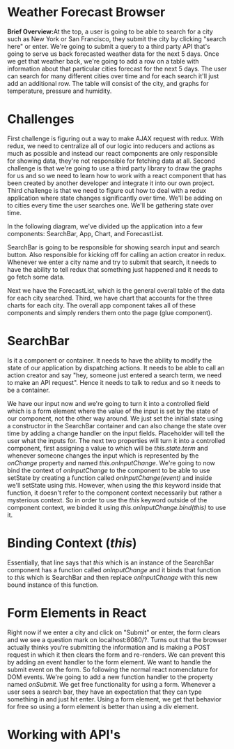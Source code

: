 # Weather Forecast Browser

<b>Brief Overview:</b>At the top, a user is going to be able to search for a city such as New York or San Francisco, they submit the city by clicking "search here" or enter. We're going to submit a query to a third party API that's going to serve us back forecasted weather data for the next 5 days. Once we get that weather back, we're going to add a row on a table with information about that particular cities forecast for the next 5 days. The user can search for many different cities over time and for each search it'll just add an additional row. The table will consist of the city, and graphs for temperature, pressure and humidity.

# Challenges

First challenge is figuring out a way to make AJAX request with redux. With redux, we need to centralize all of our logic into reducers and actions as much as possible and instead our react components are only responsible for showing data, they're not responsible for fetching data at all. Second challenge is that we're going to use a third party library to draw the graphs for us and so we need to learn how to work with a react component that has been created by another developer and integrate it into our own project. Third challenge is that we need to figure out how to deal with a redux application where state changes significantly over time. We'll be adding on to cities every time the user searches one. We'll be gathering state over time.

In the following diagram, we've divided up the application into a few components: SearchBar, App, Chart, and ForecastList.

SearchBar is going to be responsible for showing search input and search button. Also responsible for kicking off for calling an action creator in redux. Whenever we enter a city name and try to submit that search, it needs to have the ability to tell redux that something just happened and it needs to go fetch some data.

Next we have the ForecastList, which is the general overall table of the data for each city searched. Third, we have chart that accounts for the three charts for each city. The overall app component takes all of these components and simply renders them onto the page (glue component).

# SearchBar

Is it a component or container. It needs to have the ability to modify the state of our application by dispatching actions. It needs to be able to call an action creator and say "hey, someone just entered a search term, we need to make an API request". Hence it needs to talk to redux and so it needs to be a container.

We have our input now and we're going to turn it into a controlled field which is a form element where the value of the input is set by the state of our component, not the other way around. We just set the initial state using a constructor in the SearchBar container and can also change the state over time by adding a change handler on the input fields. Placeholder will tell the user what the inputs for. The next two properties will turn it into a controlled component, first assigning a value to which will be *this.state.term* and whenever someone changes the input which is represented by the *onChange* property and named *this.onInputChange*. We're going to now bind the context of *onInputChange* to the component to be able to use setState by creating a function called *onInputChange(event)* and inside we'll setState using *this*. However, when using the *this* keyword inside that function, it doesn't refer to the component context necessarily but rather a mysterious context. So in order to use the *this* keyword outside of the component context, we binded it using *this.onInputChange.bind(this)* to use it.

# Binding Context (*this*)

Essentially, that line says that *this* which is an instance of the SearchBar component has a function called *onInputChange* and it binds that function to *this* which is SearchBar and then replace *onInputChange* with this new bound instance of this function.

# Form Elements in React

Right now if we enter a city and click on "Submit" or enter, the form clears and we see a question mark on localhost:8080/?. Turns out that the browser actually thinks you're submitting the information and is making a POST request in which it then clears the form and re-renders. We can prevent this by adding an event handler to the form element. We want to handle the submit event on the form. So following the normal react nomenclature for DOM events. We're going to add a new function handler to the property named *onSubmit*. We get free functionality for using a form. Whenever a user sees a search bar, they have an expectation that they can type something in and just hit enter. Using a form element, we get that behavior for free so using a form element is better than using a div element.

# Working with API's

